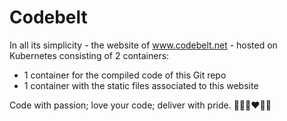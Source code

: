 # Codebelt

In all its simplicity - the website of www.codebelt.net - hosted on Kubernetes consisting of 2 containers:

+ 1 container for the compiled code of this Git repo
+ 1 container with the static files associated to this website

Code with passion; love your code; deliver with pride. 👨‍💻️🔥❤️🚀🤘